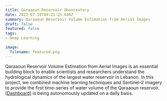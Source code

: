 ```yaml
---
title: Qaraaoun Reservoir Observatory
date: 2022-07-10T04:21:25.646Z
summary: Qaraaoun Reservoir Volume Estimation from Aerial Images
draft: false
featured: false
tags:
- Deep Learning

image:
  filename: featured.png
---
```

Qaraaoun Reservoir Volume Estimation from Aerial Images is an essential building block to enable scientists and researchers understand the hydrological dynamics of the largest water reservoir in Lebanon. In this project, we combined machine learning techniques and Sentinel-2 imagery to provide the first time-series of water volume of the Qaraaoun reservoir. <a href="http://geoai.cnrs.edu.lb/qaraaoun" target="_blank">[Dashboard]</a> is being autonomously updated on a daily basis.


